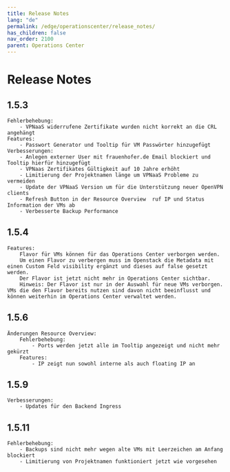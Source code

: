 ```yaml
---
title: Release Notes
lang: "de"
permalink: /edge/operationscenter/release_notes/
has_children: false
nav_order: 2100
parent: Operations Center
---
```


# Release Notes

## 1.5.3
    Fehlerbehebung:
        - VPNaaS widerrufene Zertifikate wurden nicht korrekt an die CRL angehängt
    Features:
        - Passwort Generator und Tooltip für VM Passwörter hinzugefügt
    Verbesserungen:
        - Anlegen externer User mit frauenhofer.de Email blockiert und Tooltip hierfür hinzugefügt
        - VPNaas Zertifikates Gültigkeit auf 10 Jahre erhöht
        - Limitierung der Projektnamen länge um VPNaaS Probleme zu vermeiden
        - Update der VPNaaS Version um für die Unterstützung neuer OpenVPN clients
        - Refresh Button in der Resource Overview  ruf IP und Status Information der VMs ab
        - Verbesserte Backup Performance

## 1.5.4
    Features:
        Flavor für VMs können für das Operations Center verborgen werden.
        Um einen Flavor zu verbergen muss im Openstack die Metadata mit einen Custom Feld visibility ergänzt und dieses auf false gesetzt werden.
        Der Flavor ist jetzt nicht mehr in Operations Center sichtbar.
        Hinweis: Der Flavor ist nur in der Auswahl für neue VMs verborgen. VMs die den Flavor bereits nutzen sind davon nicht beeinflusst und können weiterhin im Operations Center verwaltet werden.


## 1.5.6
    Änderungen Resource Overview:
        Fehlerbehebung:
            - Ports werden jetzt alle im Tooltip angezeigt und nicht mehr gekürzt
        Features:
            - IP zeigt nun sowohl interne als auch floating IP an

## 1.5.9
    Verbesserungen:
        - Updates für den Backend Ingress

## 1.5.11
    Fehlerbehebung:
        - Backups sind nicht mehr wegen alte VMs mit Leerzeichen am Anfang blockiert
        - Limitierung von Projektnamen funktioniert jetzt wie vorgesehen
